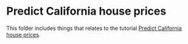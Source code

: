 # Predict California house prices

This folder includes things that relates to the tutorial [Predict California house prices](https://peltarion.com/knowledge-center/tutorials/predict-california-house-prices).